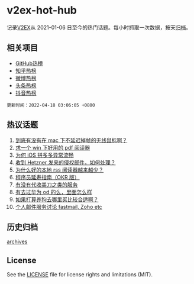 # v2ex-hot-hub

 记录[V2EX](https://www.v2ex.com/)从 2021-01-06 日至今的热门话题。每小时抓取一次数据，按天[归档](archives)。
 
 ## 相关项目

- [GitHub热榜](https://github.com/lonnyzhang423/github-hot-hub)
- [知乎热榜](https://github.com/lonnyzhang423/zhihu-hot-hub)
- [微博热榜](https://github.com/lonnyzhang423/weibo-hot-hub)
- [头条热榜](https://github.com/lonnyzhang423/toutiao-hot-hub)
- [抖音热榜](https://github.com/lonnyzhang423/douyin-hot-hub)


 `更新时间：2022-04-18 03:06:05 +0800`

## 热议话题

1. [到底有没有在 mac 下不延迟掉帧的无线鼠标啊？](https://www.v2ex.com/t/847445)
1. [求一个 win 下好用的 pdf 阅读器](https://www.v2ex.com/t/847433)
1. [为何 iOS 拼多多异常流畅](https://www.v2ex.com/t/847440)
1. [收到 Hetzner 发来的侵权邮件，如何处理？](https://www.v2ex.com/t/847456)
1. [为什么好的本地 rss 阅读器越来越少？](https://www.v2ex.com/t/847435)
1. [程序员延寿指南（OKR 版）](https://www.v2ex.com/t/847490)
1. [有没有代收美刀之类的服务](https://www.v2ex.com/t/847495)
1. [有去过华为 od 的么，里面怎么样](https://www.v2ex.com/t/847441)
1. [如果打算养狗去哪里买比较合适啊？](https://www.v2ex.com/t/847432)
1. [个人邮件服务讨论 fastmail, Zoho etc](https://www.v2ex.com/t/847503)

## 历史归档

[archives](archives)

## License

See the [LICENSE](LICENSE) file for license rights and limitations (MIT).
